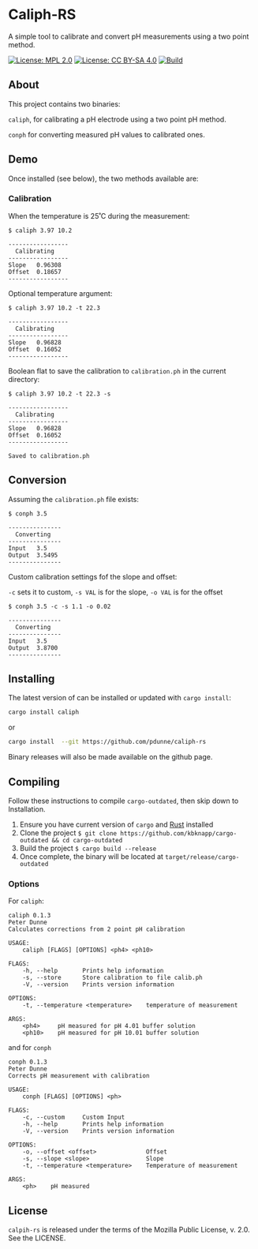 # Caliph-RS

A simple tool to calibrate and convert pH measurements using a two point method.

[![License: MPL 2.0](https://img.shields.io/badge/License-MPL%202.0-blue.svg)](https://opensource.org/licenses/MPL-2.0)
[![License: CC BY-SA 4.0](https://img.shields.io/badge/License-CC%20BY--SA%204.0-lightgrey.svg)](https://creativecommons.org/licenses/by-sa/4.0/)
[![Build](https://github.com/pdunne/caliph-rs/actions/workflows/build.yml/badge.svg)](https://github.com/pdunne/caliph-rs/actions/workflows/build.yml)

## About

This project contains two binaries:

`caliph`, for calibrating a pH electrode using a two point pH method.

`conph` for converting measured pH values to calibrated ones.

<!-- ## How it works

Text here -->

## Demo

Once installed (see below), the two methods available are:

### Calibration

When the temperature is 25˚C during the measurement:

```console
$ caliph 3.97 10.2

-----------------
  Calibrating
-----------------
Slope   0.96308
Offset  0.18657
-----------------

```

Optional temperature argument:

```console
$ caliph 3.97 10.2 -t 22.3

-----------------
  Calibrating
-----------------
Slope   0.96828
Offset  0.16052
-----------------
```

Boolean flat to save the calibration to `calibration.ph` in the current directory:

```console
$ caliph 3.97 10.2 -t 22.3 -s

-----------------
  Calibrating
-----------------
Slope   0.96828
Offset  0.16052
-----------------

Saved to calibration.ph
```

## Conversion

Assuming the `calibration.ph` file exists:

```console
$ conph 3.5

---------------
  Converting
---------------
Input   3.5
Output  3.5495
---------------

```

Custom calibration settings fof the slope and offset:

`-c` sets it to custom, `-s VAL` is for the slope, `-o VAL` is for the offset

```console
$ conph 3.5 -c -s 1.1 -o 0.02

---------------
  Converting
---------------
Input   3.5
Output  3.8700
---------------

```

## Installing

The latest version of can be installed or updated with `cargo install`:

```sh
cargo install caliph
```

or

```sh
cargo install  --git https://github.com/pdunne/caliph-rs
```

Binary releases will also be made available on the github page.

## Compiling

Follow these instructions to compile `cargo-outdated`, then skip down to Installation.

 1. Ensure you have current version of `cargo` and [Rust](https://www.rust-lang.org) installed
 2. Clone the project `$ git clone https://github.com/kbknapp/cargo-outdated && cd cargo-outdated`
 3. Build the project `$ cargo build --release`
 4. Once complete, the binary will be located at `target/release/cargo-outdated`

### Options

For `caliph`:

```text
caliph 0.1.3
Peter Dunne
Calculates corrections from 2 point pH calibration

USAGE:
    caliph [FLAGS] [OPTIONS] <ph4> <ph10>

FLAGS:
    -h, --help       Prints help information
    -s, --store      Store calibration to file calib.ph
    -V, --version    Prints version information

OPTIONS:
    -t, --temperature <temperature>    temperature of measurement

ARGS:
    <ph4>     pH measured for pH 4.01 buffer solution
    <ph10>    pH measured for pH 10.01 buffer solution
```

and for `conph`

```text
conph 0.1.3
Peter Dunne
Corrects pH measurement with calibration

USAGE:
    conph [FLAGS] [OPTIONS] <ph>

FLAGS:
    -c, --custom     Custom Input
    -h, --help       Prints help information
    -V, --version    Prints version information

OPTIONS:
    -o, --offset <offset>              Offset
    -s, --slope <slope>                Slope
    -t, --temperature <temperature>    Temperature of measurement

ARGS:
    <ph>    pH measured
```

## License

`calpih-rs` is released under the terms of the Mozilla Public
License, v. 2.0. See the LICENSE.
